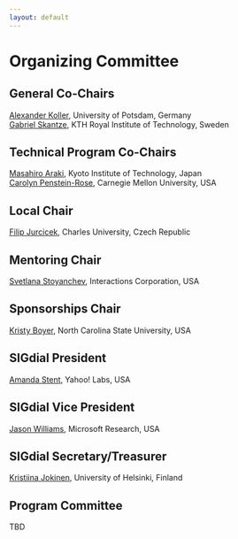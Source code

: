 ```yaml
---
layout: default
---
```


# Organizing Committee

## General Co-Chairs

[Alexander Koller](http://www.ling.uni-potsdam.de/~koller/), University of Potsdam, Germany  
[Gabriel Skantze](http://www.speech.kth.se/~gabriel/), KTH Royal Institute of Technology, Sweden

## Technical Program Co-Chairs
[Masahiro Araki](http://www.ii.is.kit.ac.jp/araki/FSwiki/wiki.cgi?page=English+page), Kyoto Institute of Technology, Japan  
[Carolyn Penstein-Rose](http://www.cs.cmu.edu/~cprose/), Carnegie Mellon University, USA

## Local Chair
[Filip Jurcicek](http://ufal.mff.cuni.cz/filip-jurcicek), Charles University, Czech Republic

## Mentoring Chair
[Svetlana Stoyanchev](http://www.cs.columbia.edu/~sstoyanchev), Interactions Corporation, USA

## Sponsorships Chair
[Kristy Boyer](http://people.engr.ncsu.edu/keboyer), North Carolina State University, USA

## SIGdial President
[Amanda Stent](http://www.amandastent.com/), Yahoo! Labs, USA

## SIGdial Vice President
[Jason Williams](http://research.microsoft.com/en-us/people/jawillia), Microsoft Research, USA

## SIGdial Secretary/Treasurer
[Kristiina Jokinen](http://www.ling.helsinki.fi/~kjokinen/), University of Helsinki, Finland

## Program Committee
TBD
